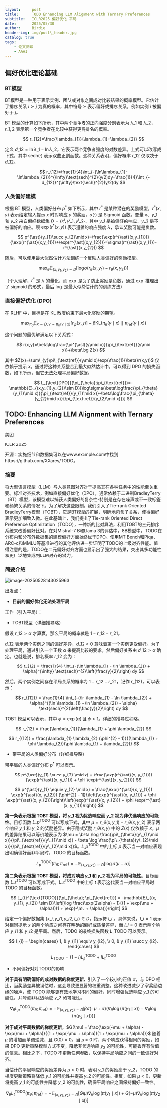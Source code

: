 ```yaml
---
layout:     post
title:      TODO Enhancing LLM Alignment with Ternary Preferences
subtitle:   ICLR2025 偏好优化 平局
date:       2025/05/30
author:     Birdie
header-img: img/post\_header.jpg
catalog: true
tags:
    - 论文阅读
    - AAAI
---
```


## 偏好优化理论基础

### BT模型

BT模型是一种用于表示实例、团队或对象之间成对比较结果的概率模型。它估计了排序关系 $i \succ  j$ 为真的概率，其中符号 $\succ$ 表示偏好或排序关系，例如实例 $i$ 被偏好于 $j$。

BT 模型的计算如下所示，其中两个竞争者的正向强度分别表示为 $\lambda\_1$ 和 $\lambda\_2$，$r\_{1,2}$ 表示第一个竞争者在比较中获得更高排名的概率。

$$
r_{12}=\frac{\lambda_{1}}{\lambda_{1}+\lambda_{2}}
$$

定义 $d\_{12}=\ln\lambda\_{1}-\ln\lambda\_{2}$，它表示两个竞争者强度的对数差异。上式可以改写成下式，其中 $\text{sech}(\cdot)$ 表示双曲正割函数。这种关系表明，偏好概率 $r\_{12}$ 仅取决于 $d\_{12}$。

$$
r_{12}=\frac{1}{4}\int_{-(\ln\lambda_{1}-\ln\lambda_{2})}^{\infty}\text{sech}^{2}(y/2)dy=\frac{1}{4}\int_{-d_{12}}^{\infty}\text{sech}^{2}(y/2)dy
$$

### 人类偏好建模

根据 BT 模型，人类偏好分布 $p^\ast$ 如下所示，其中 $r^\ast$ 是某种潜在的奖励模型，$r^\ast(x, y)$ 表示给定输入提示 $x$ 时对响应 $y$ 的奖励，$\sigma(\cdot)$ 是 Sigmoid 函数。变量 $x$、$y\_1$ 和 $y\_2$ 来自偏好数据集 $D = \lbrace x^i, y^i\_1, y^i\_2\rbrace$，其中 $y\_1$ 是被偏好的响应，$y\_2$ 是不被偏好的响应。项 $\exp(r^\ast(x, y))$ 表示遵循的响应强度 $\lambda$，承认奖励可能是负数。

$$
p^{\ast}(y_{1}\succ y_{2}\mid x)=\frac{\exp(r^{\ast}(x,y_{1}))}{\exp(r^{\ast}(x,y_{1}))+\exp(r^{\ast}(x,y_{2}))}=\sigma(r^{\ast}(x,y_{1})-r^{\ast}(x,y_{2}))
$$

随后，可以使用最大似然估计方法训练一个反映人类偏好的奖励模型。

$$
\max_{\theta}\mathbb{E}_{(x,y_{1},y_{2})\sim D}[\log\sigma(r_{\theta}(x,y_{1})-r_{\theta}(x,y_{2}))]
$$

（个人理解，$r^\ast$ 是 $\lambda$ 的量化，而 $\exp$ 是为了防止奖励是负数，通过 $\exp$ 推理出了 sigmoid 的形式，最后 $\log$ 是最大似然估计的的训练方法）

### 直接偏好优化 (DPO)

在 RLHF 中，目标是在 KL 散度约束下最大化奖励的期望。

$$
\max_{\pi_{\theta}}\mathbb{E}_{x\sim D,y\sim\pi_{\theta}(y\mid x)}[r_{\psi}(x,y)]-\beta\text{KL}(\pi_{\theta}(y\mid x)\parallel\pi_{\text{ref}}(y\mid x))
$$

这个问题的最优解满足以下关系式：

$$
r(x,y)=\beta\log\frac{\pi^{\ast}(y\mid x)}{\pi_{\text{ref}}(y\mid x)}+\beta\log Z(x)
$$

其中 $Z(x)=\sum\_{y}\pi\_{\text{ref}}(y\mid x)\exp(\frac{1}{\beta}r(x,y))$ 仅依赖于提示 $x$。通过将这种关系整合到最大似然估计中，可以得到 DPO 的损失函数，如下所示，但它无法处理平局偏好数据。

$$
L_{\text{DPO}}(\pi_{\theta};\pi_{\text{ref}})=-\mathbb{E}_{(x,y_{1},y_{2})\sim D}[\log\sigma(\beta\log\frac{\pi_{\theta}(y_{1}\mid x)}{\pi_{\text{ref}}(y_{1}\mid x)}-\beta\log\frac{\pi_{\theta}(y_{2}\mid x)}{\pi_{\text{ref}}(y_{2}\mid x)})]
$$

## TODO: Enhancing LLM Alignment with Ternary Preferences

美团

ICLR 2025

开源：实施细节和数据集可以在www.example.com中找到https://github.com/XXares/TODO。

### 摘要

将大型语言模型（LLM）与人类意图对齐对于提高其在各种任务中的性能至关重要。标准对齐技术，例如直接偏好优化（DPO），通常依赖于二进制BradleyTerry（BT）模型，该模型难以捕获人类偏好的复杂性-特别是在存在噪声或不一致标签和频繁关系的情况下。为了解决这些限制，我们引入了Tie-rank Oriented BradleyTerry模型（TOBT），它是BT模型的扩展，明确地包含了关系，使得偏好表示更加细致入微。在此基础上，我们提出了Tie-rank Oriented Direct Preference Optimization（TODO），一种新的比对算法，利用TOBT的三元排序系统来改善偏好比对。在对Mistral-7 B和Llama 3的评估中，8B模型中，TODO在分布内和分布外数据集的建模偏好方面始终优于DPO。使用MT Bench和Piqa、ARC-c和MMLU等基准进行的其他评估进一步证明了TODO的上级对齐性能。值得注意的是，TODO在二元偏好对齐方面也显示出了强大的结果，突出其多功能性和更广泛地集成到LLM对齐的潜力。

### 简要介绍

![image-20250528143025963]({{site.url}}/img/2025-5-30-TODO_Enhancing_LLM_Alignment_with_Ternary_Preferences/image-20250528143025963.png)

出发点：

- **目前的偏好优化无法处理平局**

工作（引入平局）：

- TOBT模型（详细推导略）

假设 $r\_{12}>\alpha$ 才算赢，那么平局的概率就是 $1-r\_{12}-r\_{21}$。

$d\_{12}$ 表示两个实例之间的偏好差异，$d\_{12} > 0$ 意味着第一个实例更受偏好。为了处理平局，通过引入一个正数 $\alpha$ 来提高比较的要求，然后偏好关系由 $d\_{12} > \alpha$ 确定。也就是说，排名概率 $r\_{12}$ 变为：

$$
r_{12} = \frac{1}{4} \int_{-(\ln \lambda_{1} - \ln \lambda_{2}) + \alpha}^{\infty} \text{sech}^{2}\left(\frac{y}{2}\right) dy
$$

然后，两个实例之间存在平局关系的概率为 $1 - r\_{12} - r\_{21}$，记作 $r\_{(12)}$，可以表示：

$$
r_{(12)} = \frac{1}{4} \int_{-(\ln \lambda_{1} - \ln \lambda_{2}) + \alpha}^{(\ln \lambda_{1} - \ln \lambda_{2}) - \alpha} \text{sech}^{2}\left(\frac{y}{2}\right) dy
$$

TOBT 模型可以表示，其中 $\phi = \exp(\alpha)$ 且 $\phi > 1$。详细的推导过程略。

$$
r_{12} = \frac{\lambda_{1}}{\lambda_{1} + \phi \lambda_{2}}
$$

$$
r_{(12)} = \frac{\lambda_{1} \lambda_{2} (\phi^{2} - 1)}{(\lambda_{1} + \phi \lambda_{2})(\phi \lambda_{1} + \lambda_{2})}
$$

- 带平局的人类偏好分布（详细推导略）

带平局的人类偏好分布 $p^{\ast}$ 可以表示。

$$
p^{\ast}(y_{1} \succ y_{2} \mid  x) = \frac{\exp(r^{\ast}(x, y_{1}))}{\exp(r^{\ast}(x, y_{1})) + \phi \exp(r^{\ast}(x, y_{2}))}
$$

$$
p^{\ast}(y_{1} \equiv y_{2} \mid  x) = \frac{\exp(r^{\ast}(x, y_{1})) \exp(r^{\ast}(x, y_{2})) (\phi^{2} - 1)}{\left(\exp(r^{\ast}(x, y_{1})) + \phi \exp(r^{\ast}(x, y_{2}))\right)\left(\exp(r^{\ast}(x, y_{2})) + \phi \exp(r^{\ast}(x, y_{1}))\right)}
$$

**第一条表示根据 TOBT 模型，将 $y\_{1}$ 视为优选响应而 $y\_{2}$ 视为非优选响应的可能性**。目标函数 $L\_{p}^{\text{TODO}}$ 可以写成下式，其中 $\mu = r\_{\theta}(x, y\_{1}) - r\_{\theta}(x, y\_{2})$ 表示两个响应 $y\_{1}$ 和 $y\_{2}$ 的奖励差异。由于隐式奖励 $r\_{\theta}(x, y)$ 中的 $Z(x)$ 仅依赖于 $x$，$\mu$ 的差异结果可以等价地表示为 $\mu = \beta \log \frac{\pi\_{\theta}(y\_{1}\mid x)}{\pi\_{\text{ref}}(y\_{1}\mid x)} - \beta \log \frac{\pi\_{\theta}(y\_{2}\mid x)}{\pi\_{\text{ref}}(y\_{2}\mid x)}$。$L\_{p}^{\text{TODO}}$ 中的上标 $p$ 表示当一对响应表现出明确偏好而非平局时，TODO 的目标函数。

$$
L_{p}^{\text{TODO}}(\pi_{\theta}; \pi_{\text{ref}}) = -\mathbb{E}_{(x, y_{1}, y_{2}) \sim D}[\log \sigma(\mu - \alpha)]
$$

**第二条表示根据 TOBT 模型，将成对响应 $y\_{1}$ 和 $y\_{2}$ 视为平局的可能性**。目标函数 $L\_{t}^{\text{TODO}}$ 可以写成下式。$L\_{t}^{\text{TODO}}$ 中的上标 $t$ 表示这代表当一对响应平局时 TODO 的目标函数。

$$
L_{t}^{\text{TODO}}(\pi_{\theta}; \pi_{\text{ref}}) = -\mathbb{E}_{(x, y_{1}, y_{2}) \sim D}\left[\log \frac{\exp(2\alpha) - 1}{(1 + \exp(\mu + \alpha))(1 + \exp(-\mu + \alpha))}\right]
$$

给定一个偏好数据集 $(x\_{i}, y\_{i1}, y\_{i2}, I\_{i}) \in D$，指示符 $I\_{i}$ 。具体来说，$I\_{i} = 1$ 表示对相同提示 $x$ 的两个响应之间存在明确的偏好或质量差异，而 $I\_{i} = 0$ 表示两个响应 $y\_{i1}$ 和 $y\_{i2}$ 是平局。然后，TODO 的最终损失函数 $L\_{\text{TODO}}$ 可以表示。

$$
I_{i} =
\begin{cases}
1, & y_{i1} \equiv y_{i2}, \\
0, & y_{i1} \succ y_{i2}.
\end{cases}
$$

$$
L_{\text{TODO}} = (1 - I)L_{p}^{\text{TODO}} + I L_{t}^{\text{TODO}}
$$

- 不同偏好对对TODO的影响

**对于具有明确偏好的成对数据的梯度更新**，引入了一个较小的正值 $\alpha$，与 DPO 相比，当奖励差异被误估时，这会导致更显著的权重调整。这种改进减少了窄奖励边缘的噪声，使 TODO 能够更有效地学习不同的偏好，同时增强优选响应 $y\_{1}$ 的可能性，并降低非优选响应 $y\_{2}$ 的可能性。

$$
\nabla_{\theta} L_{p}^{\text{TODO}}(\pi_{\theta}; \pi_{\text{ref}}) = -\mathbb{E}_{(x, y_{1}, y_{2}) \sim D}\left[\beta \sigma(-\mu + \alpha) \left(\nabla_{\theta} \log(\pi(y_{1}\mid x)) - \nabla_{\theta} \log(\pi(y_{2}\mid x))\right)\right]
$$

**对于成对平局数据的梯度更新**，$G(\mu) = \frac{\exp(-\mu + \alpha) - \exp(\mu + \alpha)}{(1 + \exp(-\mu + \alpha))(1 + \exp(\mu + \alpha))}$ 随着 $\mu$ 的增加而单调递减，且 $G(0) = 0$。当 $\mu = 0$ 时，两个响应获得相同的奖励，如果 DPO 更新策略模型方式不变，降低非优选响应 $y_{2}$ 的可能性，可能丢弃有价值的信息。相比之下，TODO 不更新任何参数，以保持平局响应之间的一致偏好对齐。

当估计的平局响应的奖励差异为 $\mu > 0$ 时，表明 $y\_{1}$ 的奖励高于 $y\_{2}$，TODO 的梯度更新策略将降低 $y\_{1}$ 的可能性并提高 $y\_{2}$ 的可能性。相反，如果 $\mu < 0$，更新将提高 $y\_{1}$ 的可能性并降低 $y\_{2}$ 的可能性，确保平局响应之间保持偏好一致性。

$$
\nabla_{\theta} L_{t}^{\text{TODO}}(\pi_{\theta}; \pi_{\text{ref}}) = -\mathbb{E}_{(x, y_{1}, y_{2}) \sim D}\left[ G(\mu) \nabla_{\theta} \log(\pi(y_{1}\mid x)) + G(-\mu) \nabla_{\theta} \log(\pi(y_{2}\mid x)) \right]
$$




